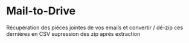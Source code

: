 # Mail-to-Drive
Récupération des pièces jointes de vos emails et convertir / dé-zip ces dernières en CSV
supression des zip après extraction
